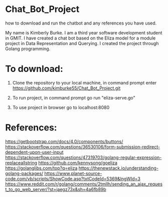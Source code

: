 # Chat_Bot_Project
how to download and run the chatbot and any references you have used.

My name is Kimberly Burke. I am a third year software development student in GMIT. I have created a chat bot based on the Eliza model 
for a module project in Data Representation and Querying. I created the project through Golang programming.

# To download:

1. Clone the repository to your local machine, in command prompt enter
  https://github.com/kimburke55/Chat_Bot_Project.git

2. To run project, in command prompt 
  go run "eliza-serve.go"

3. To use project in browser go to
  localhost:8080
  
# References:
  https://getbootstrap.com/docs/4.0/components/buttons/
  https://stackoverflow.com/questions/36530106/form-submission-redirect-dependent-upon-user-input
  https://stackoverflow.com/questions/47319703/golang-regular-expression-replaceallstring
  https://github.com/kennysong/goeliza
  https://golanglibs.com/top?q=eliza
  https://thenewstack.io/understanding-golang-packages/
  https://www.planet-source-code.com/vb/scripts/ShowCode.asp?txtCodeId=5369&lngWId=3
  https://www.reddit.com/r/golang/comments/2tmllh/sending_an_ajax_request_to_go_web_server/?st=jaegz73x&sh=4a6fb89b

  

